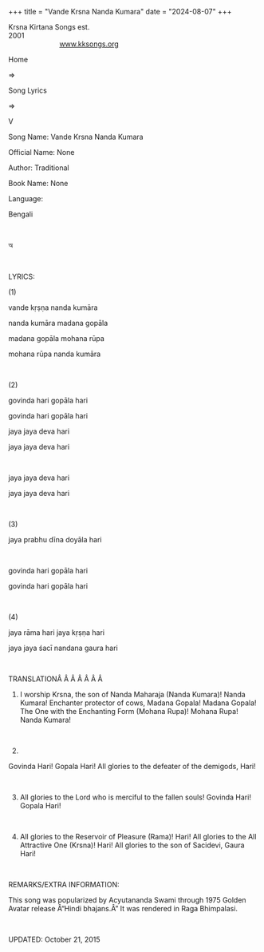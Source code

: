 +++ 
title = "Vande Krsna Nanda Kumara"
date = "2024-08-07"
+++

Krsna Kirtana Songs est.
2001                                                                                                                                    
            
www.kksongs.org








Home
 
⇒
 
Song
Lyrics


⇒
 
V


Song
Name: Vande Krsna Nanda Kumara


Official
Name: None


Author:
Traditional


Book
Name: None


Language:

Bengali


 








অ


















 


LYRICS:


(1)


vande
kṛṣṇa nanda kumāra

nanda kumāra madana gopāla


madana
gopāla mohana rūpa

mohana rūpa nanda kumāra


 


(2)


govinda
hari gopāla hari


govinda
hari gopāla hari


jaya
jaya deva hari


jaya
jaya deva hari


 


jaya
jaya deva hari

jaya jaya deva hari


 


(3)


jaya
prabhu dīna doyāla hari


 


govinda
hari gopāla hari


govinda
hari gopāla hari


 


(4)


jaya
rāma hari jaya kṛṣṇa hari

jaya jaya śacī nandana gaura hari


 


TRANSLATIONÂ Â Â Â Â Â Â  


1) I worship
Krsna, the son of Nanda Maharaja (Nanda Kumara)! Nanda Kumara! Enchanter
protector of cows, Madana Gopala! Madana Gopala! The One with the Enchanting
Form (Mohana Rupa)! Mohana Rupa! Nanda Kumara!


 


2)
Govinda Hari! Gopala Hari! All glories to the defeater of the demigods, Hari!


 


3) All
glories to the Lord who is merciful to the fallen souls! Govinda Hari! Gopala
Hari!


 


4) All
glories to the Reservoir of Pleasure (Rama)! Hari! All glories to the All
Attractive One (Krsna)! Hari! All glories to the son of Sacidevi, Gaura Hari!


 


REMARKS/EXTRA
INFORMATION:


This
song was popularized by Acyutananda Swami through 1975 Golden Avatar release
Â“Hindi bhajans.Â” It was rendered in Raga Bhimpalasi.


 


UPDATED:
 October 21, 2015